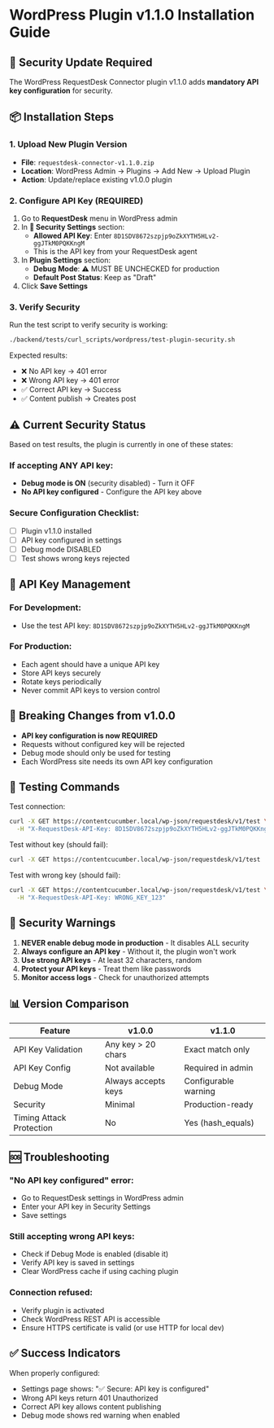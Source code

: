 # WordPress Plugin v1.1.0 Installation Guide

## 🔐 Security Update Required

The WordPress RequestDesk Connector plugin v1.1.0 adds **mandatory API key configuration** for security.

## 📦 Installation Steps

### 1. Upload New Plugin Version
- **File**: `requestdesk-connector-v1.1.0.zip`
- **Location**: WordPress Admin → Plugins → Add New → Upload Plugin
- **Action**: Update/replace existing v1.0.0 plugin

### 2. Configure API Key (REQUIRED)

1. Go to **RequestDesk** menu in WordPress admin
2. In **🔐 Security Settings** section:
   - **Allowed API Key**: Enter `8D1SDV8672szpjp9oZkXYTH5HLv2-ggJTkM0PQKKngM`
   - This is the API key from your RequestDesk agent
3. In **Plugin Settings** section:
   - **Debug Mode**: ⚠️ MUST BE UNCHECKED for production
   - **Default Post Status**: Keep as "Draft"
4. Click **Save Settings**

### 3. Verify Security

Run the test script to verify security is working:
```bash
./backend/tests/curl_scripts/wordpress/test-plugin-security.sh
```

Expected results:
- ❌ No API key → 401 error
- ❌ Wrong API key → 401 error  
- ✅ Correct API key → Success
- ✅ Content publish → Creates post

## ⚠️ Current Security Status

Based on test results, the plugin is currently in one of these states:

### If accepting ANY API key:
- **Debug mode is ON** (security disabled) - Turn it OFF
- **No API key configured** - Configure the API key above

### Secure Configuration Checklist:
- [ ] Plugin v1.1.0 installed
- [ ] API key configured in settings
- [ ] Debug mode DISABLED
- [ ] Test shows wrong keys rejected

## 🔑 API Key Management

### For Development:
- Use the test API key: `8D1SDV8672szpjp9oZkXYTH5HLv2-ggJTkM0PQKKngM`

### For Production:
- Each agent should have a unique API key
- Store API keys securely
- Rotate keys periodically
- Never commit API keys to version control

## 📝 Breaking Changes from v1.0.0

- **API key configuration is now REQUIRED**
- Requests without configured key will be rejected
- Debug mode should only be used for testing
- Each WordPress site needs its own API key configuration

## 🧪 Testing Commands

Test connection:
```bash
curl -X GET https://contentcucumber.local/wp-json/requestdesk/v1/test \
  -H "X-RequestDesk-API-Key: 8D1SDV8672szpjp9oZkXYTH5HLv2-ggJTkM0PQKKngM"
```

Test without key (should fail):
```bash
curl -X GET https://contentcucumber.local/wp-json/requestdesk/v1/test
```

Test with wrong key (should fail):
```bash
curl -X GET https://contentcucumber.local/wp-json/requestdesk/v1/test \
  -H "X-RequestDesk-API-Key: WRONG_KEY_123"
```

## 🚨 Security Warnings

1. **NEVER enable debug mode in production** - It disables ALL security
2. **Always configure an API key** - Without it, the plugin won't work
3. **Use strong API keys** - At least 32 characters, random
4. **Protect your API keys** - Treat them like passwords
5. **Monitor access logs** - Check for unauthorized attempts

## 📊 Version Comparison

| Feature | v1.0.0 | v1.1.0 |
|---------|--------|--------|
| API Key Validation | Any key > 20 chars | Exact match only |
| API Key Config | Not available | Required in admin |
| Debug Mode | Always accepts keys | Configurable warning |
| Security | Minimal | Production-ready |
| Timing Attack Protection | No | Yes (hash_equals) |

## 🆘 Troubleshooting

### "No API key configured" error:
- Go to RequestDesk settings in WordPress admin
- Enter your API key in Security Settings
- Save settings

### Still accepting wrong API keys:
- Check if Debug Mode is enabled (disable it)
- Verify API key is saved in settings
- Clear WordPress cache if using caching plugin

### Connection refused:
- Verify plugin is activated
- Check WordPress REST API is accessible
- Ensure HTTPS certificate is valid (or use HTTP for local dev)

## ✅ Success Indicators

When properly configured:
- Settings page shows: "✅ Secure: API key is configured"
- Wrong API keys return 401 Unauthorized
- Correct API key allows content publishing
- Debug mode shows red warning when enabled